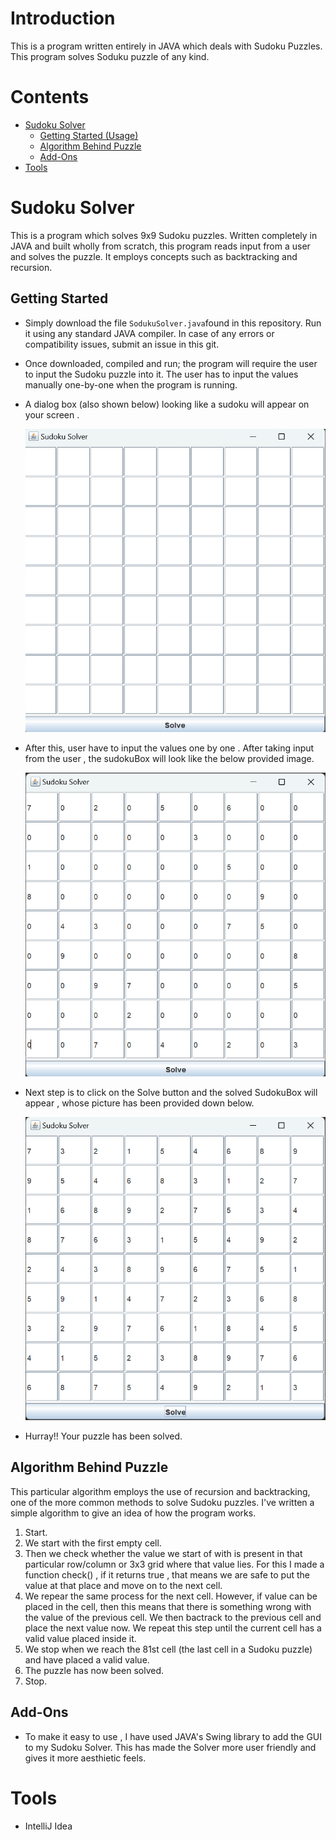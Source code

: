 # Introduction
This is a program written entirely in JAVA which deals with Sudoku Puzzles. This program solves Soduku puzzle of any kind.
# Contents
* [Sudoku Solver](#sudoku-solver)
    * [Getting Started (Usage)](#getting-started)
    * [Algorithm Behind Puzzle](#algorithm-behind-puzzle)
    * [Add-Ons](#add-ons)
* [Tools](#tools)
# Sudoku Solver
This is a program which solves 9x9 Sudoku puzzles. Written completely in JAVA and built wholly from scratch, this program reads input  from a user  and solves the puzzle. It employs concepts such as backtracking and recursion.
## Getting Started
 - Simply download the  file `SodukuSolver.java`found in this repository. Run it using any standard JAVA compiler. In case of any errors or compatibility issues,          submit an issue in this git.
 -  Once downloaded, compiled and run; the program will require the user to input the Sudoku puzzle into it. The user has to input the values manually one-by-one when     the program is running.
 -  A dialog box (also shown below) looking like a sudoku will appear on your screen . 


    <img src="sudokuBox.png" alt="sudokuBox">
    
    
  - After this, user have to input the values one by one . After taking input from the user , the sudokuBox will look like the below provided image.

    <img src="UnsolvedSudokuBox.png" alt="UnsolvedSudokuBox">
    
  - Next step is to click on the Solve button and the solved SudokuBox will appear , whose picture has been provided down below.

    <img src="SolvedSudokuBox.png" alt="SolvedSudokuBox">
    
  - Hurray!! Your puzzle has been solved.

## Algorithm Behind Puzzle
This particular algorithm employs the use of recursion and backtracking, one of the more common methods to solve Sudoku puzzles. I've written a simple algorithm to give an idea of how the program works.

1. Start.
2. We start with the first empty cell.
3. Then we check whether the value we start of with is present in that particular row/column or 3x3 grid where that value lies. For this I made a function check() , if    it returns true , that means we are safe to put the value at that place and move on to the next cell.
4. We repear the same process for the next cell. However, if value can be placed in the cell, then this means that there is something wrong with the value of the previous cell. We then bactrack to the previous cell and place the next value  now. We repeat this step until the current cell has a valid value placed inside it.
5. We stop when we reach the 81st cell (the last cell in a Sudoku puzzle) and have placed a valid value.
6. The puzzle has now been solved.
7. Stop.

## Add-Ons
 - To make it easy to use , I have used JAVA's Swing library to add the GUI to my Sudoku Solver. This has made the Solver more user friendly and gives it more         aesthietic feels.
# Tools
- IntelliJ Idea



    
    

